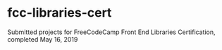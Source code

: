# fcc-libraries-cert

Submitted projects for FreeCodeCamp Front End Libraries Certification, completed May 16, 2019